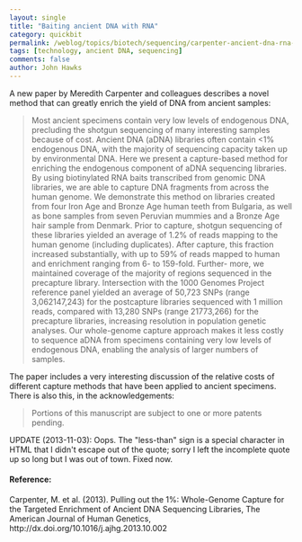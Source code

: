 ```yaml
---
layout: single 
title: "Baiting ancient DNA with RNA" 
category: quickbit
permalink: /weblog/topics/biotech/sequencing/carpenter-ancient-dna-rna-bait-2013.html
tags: [technology, ancient DNA, sequencing] 
comments: false 
author: John Hawks 
---
```


A new paper by Meredith Carpenter and colleagues describes a novel method that can greatly enrich the yield of DNA from ancient samples: 

<blockquote>Most ancient specimens contain very low levels of endogenous DNA, precluding the shotgun sequencing of many interesting samples because of cost. Ancient DNA (aDNA) libraries often contain &lt;1% endogenous DNA, with the majority of sequencing capacity taken up by environmental DNA. Here we present a capture-based method for enriching the endogenous component of aDNA sequencing libraries. By using biotinylated RNA baits transcribed from genomic DNA libraries, we are able to capture DNA fragments from across the human genome. We demonstrate this method on libraries created from four Iron Age and Bronze Age human teeth from Bulgaria, as well as bone samples from seven Peruvian mummies and a Bronze Age hair sample from Denmark. Prior to capture, shotgun sequencing of these libraries yielded an average of 1.2% of reads mapping to the human genome (including duplicates). After capture, this fraction increased substantially, with up to 59% of reads mapped to human and enrichment ranging from 6- to 159-fold. Further- more, we maintained coverage of the majority of regions sequenced in the precapture library. Intersection with the 1000 Genomes Project reference panel yielded an average of 50,723 SNPs (range 3,062147,243) for the postcapture libraries sequenced with 1 million reads, compared with 13,280 SNPs (range 21773,266) for the precapture libraries, increasing resolution in population genetic analyses. Our whole-genome capture approach makes it less costly to sequence aDNA from specimens containing very low levels of endogenous DNA, enabling the analysis of larger numbers of samples.</blockquote>

The paper includes a very interesting discussion of the relative costs of different capture methods that have been applied to ancient specimens. There is also this, in the acknowledgements: 

<blockquote>Portions of this manuscript are subject to one or more patents pending. </blockquote>

UPDATE (2013-11-03): Oops. The "less-than" sign is a special character in HTML that I didn't escape out of the quote; sorry I left the incomplete quote up so long but I was out of town. Fixed now.


<h4>Reference:</h4>

<p class="cite">Carpenter, M. et al. (2013). Pulling out the 1%: Whole-Genome Capture for the Targeted Enrichment of Ancient DNA Sequencing Libraries, The American Journal of Human Genetics, http://dx.doi.org/10.1016/j.ajhg.2013.10.002</p>

